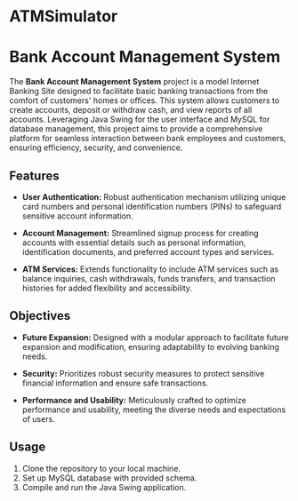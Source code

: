 # ATMSimulator
# Bank Account Management System

The **Bank Account Management System** project is a model Internet Banking Site designed to facilitate basic banking transactions from the comfort of customers' homes or offices. This system allows customers to create accounts, deposit or withdraw cash, and view reports of all accounts. Leveraging Java Swing for the user interface and MySQL for database management, this project aims to provide a comprehensive platform for seamless interaction between bank employees and customers, ensuring efficiency, security, and convenience.

## Features

- **User Authentication:** Robust authentication mechanism utilizing unique card numbers and personal identification numbers (PINs) to safeguard sensitive account information.
  
- **Account Management:** Streamlined signup process for creating accounts with essential details such as personal information, identification documents, and preferred account types and services.

- **ATM Services:** Extends functionality to include ATM services such as balance inquiries, cash withdrawals, funds transfers, and transaction histories for added flexibility and accessibility.

## Objectives

- **Future Expansion:** Designed with a modular approach to facilitate future expansion and modification, ensuring adaptability to evolving banking needs.

- **Security:** Prioritizes robust security measures to protect sensitive financial information and ensure safe transactions.

- **Performance and Usability:** Meticulously crafted to optimize performance and usability, meeting the diverse needs and expectations of users.

## Usage

1. Clone the repository to your local machine.
2. Set up MySQL database with provided schema.
3. Compile and run the Java Swing application.
